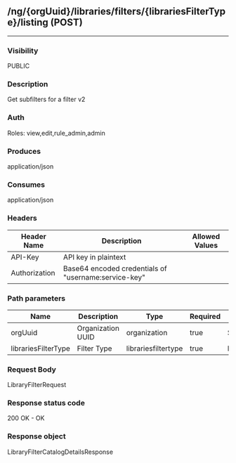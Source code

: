 ## /ng/{orgUuid}/libraries/filters/{librariesFilterType}/listing (POST)
---
### Visibility
PUBLIC
### Description
Get subfilters for a filter v2
### Auth
Roles: view,edit,rule_admin,admin
### Produces
application/json
### Consumes
application/json
### Headers
| Header Name | Description | Allowed Values |
| ----------- | ----------- | ----------- |
| API-Key | API key in plaintext |  |
| Authorization | Base64 encoded credentials of &quot;username:service-key&quot; |  |
### Path parameters
| Name | Description | Type | Required | Allowed Values |
| ----------- | ----------- | ----------- | ----------- | ----------- |
| orgUuid | Organization UUID | organization | true | String |
| librariesFilterType | Filter Type | librariesfiltertype | true | languages,apps,servers,environments,tags,status,grades |
### Request Body
LibraryFilterRequest
### Response status code
200 OK - OK
### Response object
LibraryFilterCatalogDetailsResponse
